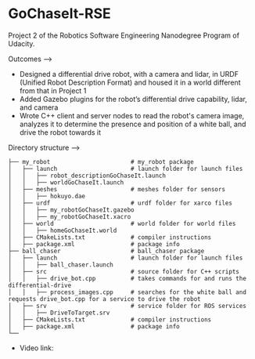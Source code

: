 # GoChaseIt-RSE
Project 2 of the Robotics Software Engineering Nanodegree Program of Udacity. 

Outcomes -->

- Designed a differential drive robot, with a camera and lidar, in URDF (Unified Robot Description Format) and housed it in a world different from that in Project 1
- Added Gazebo plugins for the robot’s differential drive capability, lidar, and camera
- Wrote C++ client and server nodes to read the robot's camera image, analyzes it to determine the presence and position of a white ball, and drive the robot towards it

Directory structure -->

    ├── my_robot                       # my_robot package                   
    │   ├── launch                     # launch folder for launch files   
    │   │   ├── robot_descriptionGoChaseIt.launch
    │   │   ├── worldGoChaseIt.launch
    │   ├── meshes                     # meshes folder for sensors
    │   │   ├── hokuyo.dae
    │   ├── urdf                       # urdf folder for xarco files
    │   │   ├── my_robotGoChaseIt.gazebo
    │   │   ├── my_robotGoChaseIt.xacro
    │   ├── world                      # world folder for world files
    │   │   ├── homeGoChaseIt.world
    │   ├── CMakeLists.txt             # compiler instructions
    │   ├── package.xml                # package info
    ├── ball_chaser                    # ball_chaser package                   
    │   ├── launch                     # launch folder for launch files   
    │   │   ├── ball_chaser.launch
    │   ├── src                        # source folder for C++ scripts
    │   │   ├── drive_bot.cpp          # takes commands for and runs the differential-drive
    │   │   ├── process_images.cpp     # searches for the white ball and requests drive_bot.cpp for a service to drive the robot 
    │   ├── srv                        # service folder for ROS services
    │   │   ├── DriveToTarget.srv
    │   ├── CMakeLists.txt             # compiler instructions
    │   ├── package.xml                # package info                  
    └──  

- Video link: 
